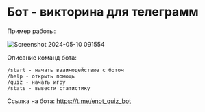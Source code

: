 # Бот - викторина для телеграмм

Пример работы:

![Screenshot 2024-05-10 091554](https://github.com/ArtyomIT/Tg-Bot-Enot/assets/50076431/b763b4cd-7a00-4951-b1ee-441ef2aff663)

Описание команд бота:

    /start - начать взаимодействие с ботом
    /help - открыть помощь
    /quiz - начать игру
    /stats - вывести статистику

Ссылка на бота: https://t.me/enot_quiz_bot
